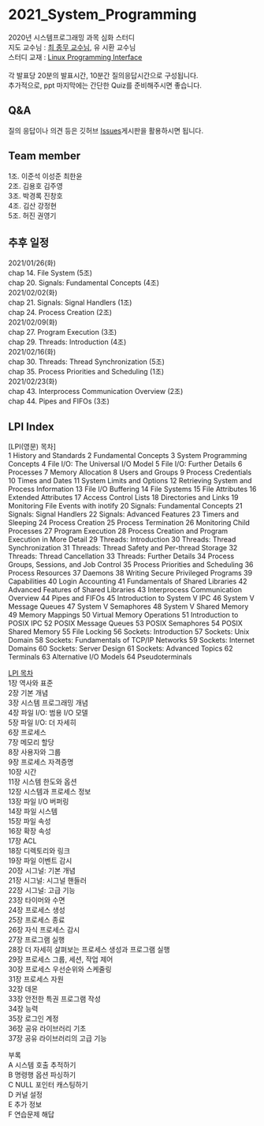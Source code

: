 # 2021_System_Programming
2020년 시스템프로그래밍 과목 심화 스터디 <br>
지도 교수님 : [최 종무 교수님](http://embedded.dankook.ac.kr/~choijm/), 유 시환 교수님<br>
스터디 교재 : [Linux Programming Interface](https://man7.org/tlpi/)<br>
<br>
각 발표당 20분의 발표시간, 10분간 질의응답시간으로 구성됩니다.<br>
추가적으로, ppt 마지막에는 간단한 Quiz를 준비해주시면 좋습니다.<br>

## Q&A 
질의 응답이나 의견 등은 깃허브 [Issues](https://github.com/Dankook-EmbeddedSystem-Lab/2021_System_Programming/issues)게시판을 활용하시면 됩니다.

## Team member
1조. 이준석 이성준 최한윤 <br>
2조. 김용호 김주영 <br>
3조. 박경록 진창호 <br>
4조. 김산 강정현 <br>
5조. 허진 권영기 <br>

## 추후 일정 
2021/01/26(화) <br> 
chap 14. File System (5조)<br>
chap 20. Signals: Fundamental Concepts (4조)<br> 
2021/02/02(화) <br>
chap 21. Signals: Signal Handlers (1조)<br>
chap 24. Process Creation (2조)<br>
2021/02/09(화) <br>
chap 27. Program Execution (3조)<br>
chap 29. Threads: Introduction (4조)<br>
2021/02/16(화) <br>
chap 30. Threads: Thread Synchronization (5조)<br>
chap 35. Process Priorities and Scheduling (1조)<br>
2021/02/23(화) <br>
chap 43. Interprocess Communication Overview (2조)<br>
chap 44. Pipes and FIFOs (3조)<br> 

## LPI Index
[LPI(영문) 목차] <br>
1   History and Standards
2   Fundamental Concepts
3   System Programming Concepts
4   File I/O: The Universal I/O Model
5   File I/O: Further Details
6   Processes
7   Memory Allocation
8   Users and Groups
9   Process Credentials
10   Times and Dates
11   System Limits and Options
12   Retrieving System and Process Information
13   File I/O Buffering
14   File Systems
15   File Attributes
16   Extended Attributes
17   Access Control Lists
18   Directories and Links
19   Monitoring File Events with inotify
20   Signals: Fundamental Concepts
21   Signals: Signal Handlers
22   Signals: Advanced Features
23   Timers and Sleeping
24   Process Creation
25   Process Termination
26   Monitoring Child Processes
27   Program Execution
28   Process Creation and Program Execution in More Detail
29   Threads: Introduction
30   Threads: Thread Synchronization
31   Threads: Thread Safety and Per-thread Storage
32   Threads: Thread Cancellation
33   Threads: Further Details
34   Process Groups, Sessions, and Job Control
35   Process Priorities and Scheduling
36   Process Resources
37   Daemons
38   Writing Secure Privileged Programs
39   Capabilities
40   Login Accounting
41   Fundamentals of Shared Libraries
42   Advanced Features of Shared Libraries
43   Interprocess Communication Overview
44   Pipes and FIFOs
45   Introduction to System V IPC
46   System V Message Queues
47   System V Semaphores
48   System V Shared Memory
49   Memory Mappings
50   Virtual Memory Operations
51   Introduction to POSIX IPC
52   POSIX Message Queues
53   POSIX Semaphores
54   POSIX Shared Memory
55   File Locking
56   Sockets: Introduction
57   Sockets: Unix Domain
58   Sockets: Fundamentals of TCP/IP Networks
59   Sockets: Internet Domains
60   Sockets: Server Design
61   Sockets: Advanced Topics
62   Terminals
63   Alternative I/O Models
64   Pseudoterminals

[LPI 목차](https://man7.org/tlpi/download/TLPI-TOC-detailed.pdf)<br>
1장 역사와 표준<br>
2장 기본 개념<br>
3장 시스템 프로그래밍 개념<br>
4장 파일 I/O: 범용 I/O 모델<br>
5장 파일 I/O: 더 자세히<br>
6장 프로세스<br>
7장 메모리 할당<br>
8장 사용자와 그룹<br>
9장 프로세스 자격증명<br>
10장 시간<br>
11장 시스템 한도와 옵션<br>
12장 시스템과 프로세스 정보<br>
13장 파일 I/O 버퍼링<br>
14장 파일 시스템<br>
15장 파일 속성<br>
16장 확장 속성<br>
17장 ACL<br>
18장 디렉토리와 링크<br>
19장 파일 이벤트 감시<br>
20장 시그널: 기본 개념<br>
21장 시그널: 시그널 핸들러<br>
22장 시그널: 고급 기능<br>
23장 타이머와 수면<br>
24장 프로세스 생성<br>
25장 프로세스 종료<br>
26장 자식 프로세스 감시<br>
27장 프로그램 실행<br>
28장 더 자세히 살펴보는 프로세스 생성과 프로그램 실행<br>
29장 프로세스 그룹, 세션, 작업 제어<br>
30장 프로세스 우선순위와 스케줄링<br>
31장 프로세스 자원<br>
32장 데몬<br>
33장 안전한 특권 프로그램 작성<br>
34장 능력<br>
35장 로그인 계정<br>
36장 공유 라이브러리 기초<br>
37장 공유 라이브러리의 고급 기능<br>

부록<br>
A 시스템 호출 추적하기<br>
B 명령행 옵션 파싱하기<br>
C NULL 포인터 캐스팅하기<br>
D 커널 설정<br>
E 추가 정보<br>
F 연습문제 해답<br>

